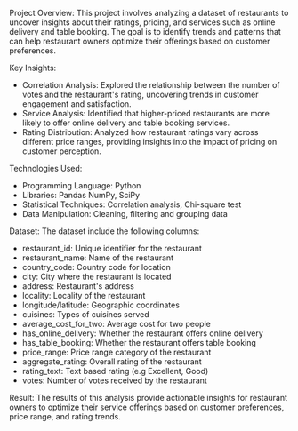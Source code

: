 Project Overview: This project involves analyzing a dataset of restaurants to uncover insights about their ratings, pricing, and services such as online delivery and table booking. The goal is to identify trends and patterns that can help restaurant owners optimize their offerings based on customer preferences.

Key Insights: 
- Correlation Analysis: Explored the relationship between the number of votes and the restaurant's rating, uncovering trends in customer engagement and satisfaction.
- Service Analysis: Identified that higher-priced restaurants are more likely to offer online delivery and table booking services.
- Rating Distribution: Analyzed how restaurant ratings vary across different price ranges, providing insights into the impact of pricing on customer perception.

Technologies Used:
- Programming Language: Python
- Libraries: Pandas NumPy, SciPy
- Statistical Techniques: Correlation analysis, Chi-square test
- Data Manipulation: Cleaning, filtering and grouping data

 Dataset:
 The dataset include the following columns:
- restaurant_id: Unique identifier for the restaurant
- restaurant_name: Name of the restaurant
- country_code: Country code for location
- city: City where the restaurant is located
- address: Restaurant's address
- locality: Locality of the restaurant
- longitude/latitude: Geographic coordinates
- cuisines: Types of cuisines served
- average_cost_for_two: Average cost for two people
- has_online_delivery: Whether the restaurant offers online delivery
- has_table_booking: Whether the restaurant offers table booking
- price_range: Price range category of the restaurant
- aggregate_rating: Overall rating of the restaurant
- rating_text: Text based rating (e.g Excellent, Good)
- votes: Number of votes received by the restaurant

Result: The results of this analysis provide actionable  insights for restaurant owners to optimize their service offerings based on customer preferences, price range, and rating trends. 
